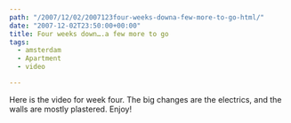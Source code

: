 ```yaml
---
path: "/2007/12/02/2007123four-weeks-downa-few-more-to-go-html/" 
date: "2007-12-02T23:50:00+00:00" 
title: Four weeks down….a few more to go
tags:
  - amsterdam
  - Apartment
  - video

---
```


  <p>
    Here is the video for week four. The big changes are the electrics, and the walls are mostly plastered. Enjoy!
  </p>
  
  <p>
    &nbsp;
  </p>
</div>